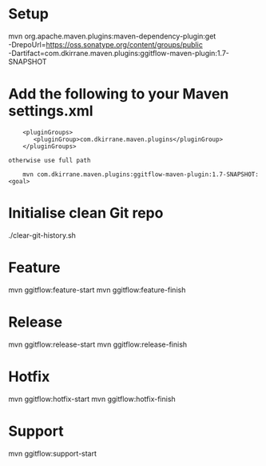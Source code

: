 # Setup

mvn org.apache.maven.plugins:maven-dependency-plugin:get \
    -DrepoUrl=https://oss.sonatype.org/content/groups/public \
    -Dartifact=com.dkirrane.maven.plugins:ggitflow-maven-plugin:1.7-SNAPSHOT

# Add the following to your Maven settings.xml

        <pluginGroups>
           <pluginGroup>com.dkirrane.maven.plugins</pluginGroup>
        </pluginGroups>

    otherwise use full path

        mvn com.dkirrane.maven.plugins:ggitflow-maven-plugin:1.7-SNAPSHOT:<goal>

# Initialise clean Git repo
./clear-git-history.sh

# Feature
mvn ggitflow:feature-start
mvn ggitflow:feature-finish

# Release
mvn ggitflow:release-start
mvn ggitflow:release-finish

# Hotfix
mvn ggitflow:hotfix-start
mvn ggitflow:hotfix-finish

# Support
mvn ggitflow:support-start
